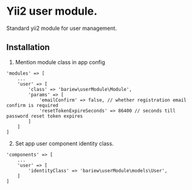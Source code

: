 
Yii2 user module.
===================
Standard yii2 module for user management.

Installation
------------

1. Mention module class in app config
```
'modules' => [
    ...
    'user' => [
        'class' => 'bariew\userModule\Module',
        'params' => [
            'emailConfirm' => false, // whether registration email confirm is required
            'resetTokenExpireSeconds' => 86400 // seconds till password reset token expires
        ]
    ]
]
```

2. Set app user component identity class.
```
'components' => [
    ...
    'user' => [
        'identityClass' => 'bariew\userModule\models\User',
    ]
]
```